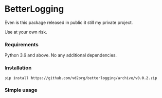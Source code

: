 # BetterLogging

Even is this package released in public it still my private project.

Use at your own risk.

### Requirements

Python 3.6 and above. No any additional dependencies.

### Installation

`pip install https://github.com/vd2org/betterlogging/archive/v0.0.2.zip
`

### Simple usage